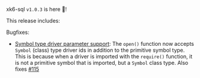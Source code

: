 xk6-sql `v1.0.3` is here 🎉!

This release includes:

Bugfixes:

- [Symbol type driver parameter support](https://github.com/grafana/xk6-sql/issues/120): The `open()` function now accepts `Symbol` (class) type driver ids in addition to the primitive symbol type. This is because when a driver is imported with the `require()` function, it is not a primitive symbol that is imported, but a `Symbol` class type. Also fixes [#115](https://github.com/grafana/xk6-sql/issues/115)
